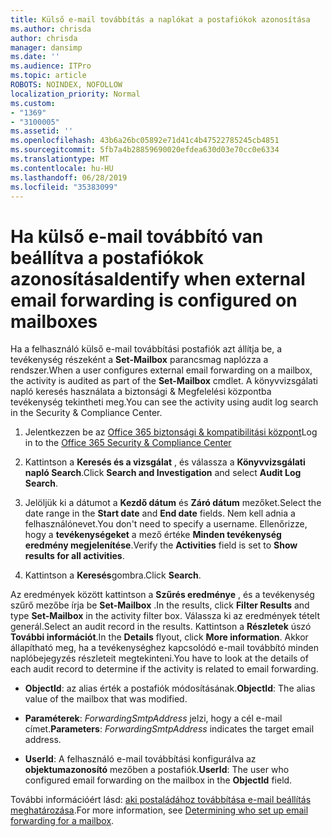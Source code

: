 ```yaml
---
title: Külső e-mail továbbítás a naplókat a postafiókok azonosítása
ms.author: chrisda
author: chrisda
manager: dansimp
ms.date: ''
ms.audience: ITPro
ms.topic: article
ROBOTS: NOINDEX, NOFOLLOW
localization_priority: Normal
ms.custom:
- "1369"
- "3100005"
ms.assetid: ''
ms.openlocfilehash: 43b6a26bc05892e71d41c4b47522785245cb4851
ms.sourcegitcommit: 5fb7a4b28859690020efdea630d03e70cc0e6334
ms.translationtype: MT
ms.contentlocale: hu-HU
ms.lasthandoff: 06/28/2019
ms.locfileid: "35383099"
---
```

# <a name="identify-when-external-email-forwarding-is-configured-on-mailboxes"></a><span data-ttu-id="76298-102">Ha külső e-mail továbbító van beállítva a postafiókok azonosítása</span><span class="sxs-lookup"><span data-stu-id="76298-102">Identify when external email forwarding is configured on mailboxes</span></span>

<span data-ttu-id="76298-103">Ha a felhasználó külső e-mail továbbítási postafiók azt állítja be, a tevékenység részeként a **Set-Mailbox** parancsmag naplózza a rendszer.</span><span class="sxs-lookup"><span data-stu-id="76298-103">When a user configures external email forwarding on a mailbox, the activity is audited as part of the **Set-Mailbox** cmdlet.</span></span> <span data-ttu-id="76298-104">A könyvvizsgálati napló keresés használata a biztonsági & Megfelelési központba tevékenység tekintheti meg.</span><span class="sxs-lookup"><span data-stu-id="76298-104">You can see the activity using audit log search in the Security & Compliance Center.</span></span>

1. <span data-ttu-id="76298-105">Jelentkezzen be az [Office 365 biztonsági & kompatibilitási központ](https://protection.office.com/)</span><span class="sxs-lookup"><span data-stu-id="76298-105">Log in to the [Office 365 Security & Compliance Center](https://protection.office.com/)</span></span>

2. <span data-ttu-id="76298-106">Kattintson a **Keresés és a vizsgálat** , és válassza a **Könyvvizsgálati napló Search**.</span><span class="sxs-lookup"><span data-stu-id="76298-106">Click **Search and Investigation** and select **Audit Log Search**.</span></span>

3. <span data-ttu-id="76298-107">Jelöljük ki a dátumot a **Kezdő dátum** és **Záró dátum** mezőket.</span><span class="sxs-lookup"><span data-stu-id="76298-107">Select the date range in the **Start date** and **End date** fields.</span></span> <span data-ttu-id="76298-108">Nem kell adnia a felhasználónevet.</span><span class="sxs-lookup"><span data-stu-id="76298-108">You don't need to specify a username.</span></span> <span data-ttu-id="76298-109">Ellenőrizze, hogy a **tevékenységeket** a mező értéke **Minden tevékenység eredmény megjelenítése**.</span><span class="sxs-lookup"><span data-stu-id="76298-109">Verify the **Activities** field is set to **Show results for all activities**.</span></span>

4. <span data-ttu-id="76298-110">Kattintson a **Keresés**gombra.</span><span class="sxs-lookup"><span data-stu-id="76298-110">Click **Search**.</span></span>

<span data-ttu-id="76298-111">Az eredmények között kattintson a **Szűrés eredménye** , és a tevékenység szűrő mezőbe írja be **Set-Mailbox** .</span><span class="sxs-lookup"><span data-stu-id="76298-111">In the results, click **Filter Results** and type **Set-Mailbox** in the activity filter box.</span></span> <span data-ttu-id="76298-112">Válassza ki az eredmények tételt generál.</span><span class="sxs-lookup"><span data-stu-id="76298-112">Select an audit record in the results.</span></span> <span data-ttu-id="76298-113">Kattintson a **Részletek** úszó **További információt**.</span><span class="sxs-lookup"><span data-stu-id="76298-113">In the **Details** flyout, click **More information**.</span></span> <span data-ttu-id="76298-114">Akkor állapítható meg, ha a tevékenységhez kapcsolódó e-mail továbbító minden naplóbejegyzés részleteit megtekinteni.</span><span class="sxs-lookup"><span data-stu-id="76298-114">You have to look at the details of each audit record to determine if the activity is related to email forwarding.</span></span>

- <span data-ttu-id="76298-115">**ObjectId**: az alias érték a postafiók módosításának.</span><span class="sxs-lookup"><span data-stu-id="76298-115">**ObjectId**: The alias value of the mailbox that was modified.</span></span>

- <span data-ttu-id="76298-116">**Paraméterek**: _ForwardingSmtpAddress_ jelzi, hogy a cél e-mail címet.</span><span class="sxs-lookup"><span data-stu-id="76298-116">**Parameters**: _ForwardingSmtpAddress_ indicates the target email address.</span></span>

- <span data-ttu-id="76298-117">**UserId**: A felhasználó e-mail továbbítási konfigurálva az **objektumazonosító** mezőben a postafiók.</span><span class="sxs-lookup"><span data-stu-id="76298-117">**UserId**: The user who configured email forwarding on the mailbox in the **ObjectId** field.</span></span>

<span data-ttu-id="76298-118">További információért lásd: [aki postaládához továbbítása e-mail beállítás meghatározása](https://docs.microsoft.com/office365/securitycompliance/auditing-troubleshooting-scenarios#determining-who-set-up-email-forwarding-for-a-mailbox).</span><span class="sxs-lookup"><span data-stu-id="76298-118">For more information, see [Determining who set up email forwarding for a mailbox](https://docs.microsoft.com/office365/securitycompliance/auditing-troubleshooting-scenarios#determining-who-set-up-email-forwarding-for-a-mailbox).</span></span>
